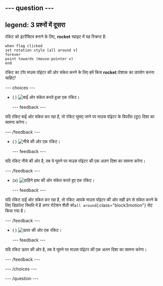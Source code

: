 --- question ---
---
legend: 3 प्रश्नों में दूसरा
---

रॉकेट को इंटरैक्टिव बनाने के लिए, **rocket** स्प्राइट में यह स्क्रिप्ट है:

```blocks3
when flag clicked
set rotation style [all around v]
forever
point towards (mouse-pointer v)
end
```

रॉकेट का टॉप माउस पॉइंटर की ओर संकेत करने के लिए हमें किस **rocket** पोशाक का उपयोग करना चाहिए?

--- choices ---

- ( ) ![बाईं ओर संकेत करते हुआ एक रॉकेट।](images/rocket_left.png)

  --- feedback ---

यदि रॉकेट बाईं ओर संकेत कर रहा है, तो रॉकेट घुमाए जाने पर माउस पॉइंटर के विपरीत (दूर) दिशा का सामना करेगा।

  --- /feedback ---

- ( ) ![नीचे की ओर एक रॉकेट।](images/rocket_down.png)

  --- feedback ---

यदि रॉकेट नीचे की ओर है, तब ये घूमने पर माउस पॉइंटर की एक अलग दिशा का सामना करेगा।

  --- /feedback ---

- (x) ![दाहिने हाथ की ओर संकेत करते हुए एक रॉकेट।](images/rocket_right.png)

  --- feedback ---

यदि रॉकेट दाईं ओर संकेत कर रहा है, तो रॉकेट आपके माउस पॉइंटर की ओर सही ढंग से संकेत करने के लिए डिफ़ॉल्ट स्थिति में है अगर रोटेशन शैली को`all around`{:class="block3motion"} सेट किया गया है।

  --- /feedback ---

- ( ) ![ऊपर की ओर एक रॉकेट।](images/rocket_up.png)

  --- feedback ---

यदि रॉकेट ऊपर की ओर है, तब ये घूमने पर माउस पॉइंटर की एक अलग दिशा का सामना करेगा।

  --- /feedback ---

--- /choices ---

--- /question ---
